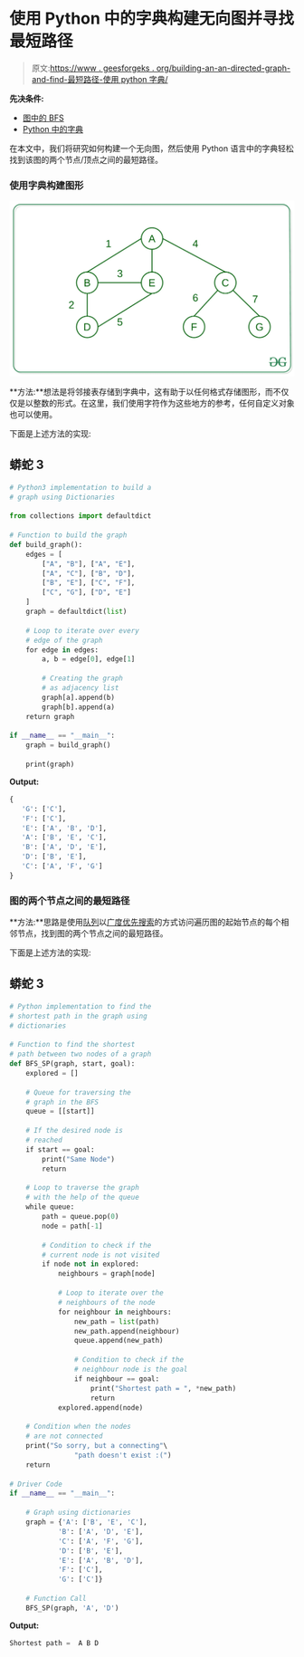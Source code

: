 # 使用 Python 中的字典构建无向图并寻找最短路径

> 原文:[https://www . geesforgeks . org/building-an-an-directed-graph-and-find-最短路径-使用 python 字典/](https://www.geeksforgeeks.org/building-an-undirected-graph-and-finding-shortest-path-using-dictionaries-in-python/)

**先决条件:**

*   [图中的 BFS](https://www.geeksforgeeks.org/breadth-first-search-or-bfs-for-a-graph/)
*   [Python 中的字典](https://www.geeksforgeeks.org/python-dictionary/)

在本文中，我们将研究如何构建一个无向图，然后使用 Python 语言中的字典轻松找到该图的两个节点/顶点之间的最短路径。

### 使用字典构建图形

![](img/8ce2e0aa06f2a43ed582c49087df5166.png)

**方法:**想法是将邻接表存储到字典中，这有助于以任何格式存储图形，而不仅仅是以整数的形式。在这里，我们使用字符作为这些地方的参考，任何自定义对象也可以使用。

下面是上述方法的实现:

## 蟒蛇 3

```py
# Python3 implementation to build a
# graph using Dictionaries

from collections import defaultdict

# Function to build the graph
def build_graph():
    edges = [
        ["A", "B"], ["A", "E"],
        ["A", "C"], ["B", "D"],
        ["B", "E"], ["C", "F"],
        ["C", "G"], ["D", "E"]
    ]
    graph = defaultdict(list)

    # Loop to iterate over every
    # edge of the graph
    for edge in edges:
        a, b = edge[0], edge[1]

        # Creating the graph
        # as adjacency list
        graph[a].append(b)
        graph[b].append(a)
    return graph

if __name__ == "__main__":
    graph = build_graph()

    print(graph)
```

**Output:** 

```py
{
   'G': ['C'], 
   'F': ['C'], 
   'E': ['A', 'B', 'D'], 
   'A': ['B', 'E', 'C'], 
   'B': ['A', 'D', 'E'], 
   'D': ['B', 'E'], 
   'C': ['A', 'F', 'G']
}
```

### 图的两个节点之间的最短路径

**方法:**思路是使用[队列](https://www.geeksforgeeks.org/queue-data-structure/)以[广度优先搜索](https://www.geeksforgeeks.org/breadth-first-search-or-bfs-for-a-graph/)的方式访问遍历图的起始节点的每个相邻节点，找到图的两个节点之间的最短路径。

下面是上述方法的实现:

## 蟒蛇 3

```py
# Python implementation to find the
# shortest path in the graph using
# dictionaries

# Function to find the shortest
# path between two nodes of a graph
def BFS_SP(graph, start, goal):
    explored = []

    # Queue for traversing the
    # graph in the BFS
    queue = [[start]]

    # If the desired node is
    # reached
    if start == goal:
        print("Same Node")
        return

    # Loop to traverse the graph
    # with the help of the queue
    while queue:
        path = queue.pop(0)
        node = path[-1]

        # Condition to check if the
        # current node is not visited
        if node not in explored:
            neighbours = graph[node]

            # Loop to iterate over the
            # neighbours of the node
            for neighbour in neighbours:
                new_path = list(path)
                new_path.append(neighbour)
                queue.append(new_path)

                # Condition to check if the
                # neighbour node is the goal
                if neighbour == goal:
                    print("Shortest path = ", *new_path)
                    return
            explored.append(node)

    # Condition when the nodes
    # are not connected
    print("So sorry, but a connecting"\
                "path doesn't exist :(")
    return

# Driver Code
if __name__ == "__main__":

    # Graph using dictionaries
    graph = {'A': ['B', 'E', 'C'],
            'B': ['A', 'D', 'E'],
            'C': ['A', 'F', 'G'],
            'D': ['B', 'E'],
            'E': ['A', 'B', 'D'],
            'F': ['C'],
            'G': ['C']}

    # Function Call
    BFS_SP(graph, 'A', 'D')
```

**Output:** 

```py
Shortest path =  A B D
```
